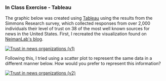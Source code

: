 ### In Class Exercise - Tableau

The graphic below was created using [Tableau](https://www.tableau.com/) using the results from the Simmons Research survey, which collected responses from over 2,000 individuals their level of trust on 38 of the most well known sources for news in the United States. First, I recreated the visualization found on [NeimanLab's blog](https://www.niemanlab.org/2018/10/heres-how-much-americans-trust-38-major-news-organizations-hint-not-all-that-much/).

<div class='tableauPlaceholder' id='viz1638568403915' style='position: relative'><noscript><a href='#'><img alt='Trust in news organizations (v1) ' src='https:&#47;&#47;public.tableau.com&#47;static&#47;images&#47;TS&#47;TSWDTableauIn-ClassTutorial_hyper&#47;Trustinnewsorganizationsv1&#47;1_rss.png' style='border: none' /></a></noscript><object class='tableauViz'  style='display:none;'><param name='host_url' value='https%3A%2F%2Fpublic.tableau.com%2F' /> <param name='embed_code_version' value='3' /> <param name='site_root' value='' /><param name='name' value='TSWDTableauIn-ClassTutorial_hyper&#47;Trustinnewsorganizationsv1' /><param name='tabs' value='no' /><param name='toolbar' value='yes' /><param name='static_image' value='https:&#47;&#47;public.tableau.com&#47;static&#47;images&#47;TS&#47;TSWDTableauIn-ClassTutorial_hyper&#47;Trustinnewsorganizationsv1&#47;1.png' /> <param name='animate_transition' value='yes' /><param name='display_static_image' value='yes' /><param name='display_spinner' value='yes' /><param name='display_overlay' value='yes' /><param name='display_count' value='yes' /><param name='language' value='en-US' /><param name='filter' value='publish=yes' /></object></div>                
<script type='text/javascript'>                    
  var divElement = document.getElementById('viz1638568403915');                    
  var vizElement = divElement.getElementsByTagName('object')[0];                    
  vizElement.style.width='100%';vizElement.style.height=(divElement.offsetWidth*0.75)+'px';                    
  var scriptElement = document.createElement('script');                    
  scriptElement.src = 'https://public.tableau.com/javascripts/api/viz_v1.js';                    
  vizElement.parentNode.insertBefore(scriptElement, vizElement);                
</script>

Following this, I tried using a scatter plot to represent the same data in a different manner below. How would you prefer to represent this information?

<div class='tableauPlaceholder' id='viz1638568465993' style='position: relative'><noscript><a href='#'><img alt='Trust in news organizations (v2) ' src='https:&#47;&#47;public.tableau.com&#47;static&#47;images&#47;TS&#47;TSWDTableauIn-ClassTutorial_hyper&#47;Trustinnewsorganizationsv2&#47;1_rss.png' style='border: none' /></a></noscript><object class='tableauViz'  style='display:none;'><param name='host_url' value='https%3A%2F%2Fpublic.tableau.com%2F' /> <param name='embed_code_version' value='3' /> <param name='site_root' value='' /><param name='name' value='TSWDTableauIn-ClassTutorial_hyper&#47;Trustinnewsorganizationsv2' /><param name='tabs' value='no' /><param name='toolbar' value='yes' /><param name='static_image' value='https:&#47;&#47;public.tableau.com&#47;static&#47;images&#47;TS&#47;TSWDTableauIn-ClassTutorial_hyper&#47;Trustinnewsorganizationsv2&#47;1.png' /> <param name='animate_transition' value='yes' /><param name='display_static_image' value='yes' /><param name='display_spinner' value='yes' /><param name='display_overlay' value='yes' /><param name='display_count' value='yes' /><param name='language' value='en-US' /><param name='filter' value='publish=yes' /></object></div>                
<script type='text/javascript'>                    
  var divElement = document.getElementById('viz1638568465993');                    
  var vizElement = divElement.getElementsByTagName('object')[0];                    
  vizElement.style.width='100%';vizElement.style.height=(divElement.offsetWidth*0.75)+'px';                    
  var scriptElement = document.createElement('script');                    
  scriptElement.src = 'https://public.tableau.com/javascripts/api/viz_v1.js';                    
  vizElement.parentNode.insertBefore(scriptElement, vizElement);                
</script>

